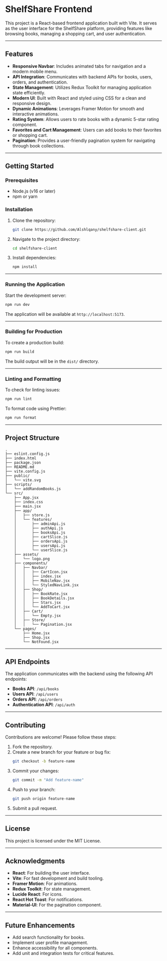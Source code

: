 # ShelfShare Frontend

This project is a React-based frontend application built with Vite. It serves as the user interface for the ShelfShare platform, providing features like browsing books, managing a shopping cart, and user authentication.

---

## Features

- **Responsive Navbar**: Includes animated tabs for navigation and a modern mobile menu.
- **API Integration**: Communicates with backend APIs for books, users, orders, and authentication.
- **State Management**: Utilizes Redux Toolkit for managing application state efficiently.
- **Modern UI**: Built with React and styled using CSS for a clean and responsive design.
- **Dynamic Animations**: Leverages Framer Motion for smooth and interactive animations.
- **Rating System**: Allows users to rate books with a dynamic 5-star rating component.
- **Favorites and Cart Management**: Users can add books to their favorites or shopping cart.
- **Pagination**: Provides a user-friendly pagination system for navigating through book collections.

---

## Getting Started

### Prerequisites

- Node.js (v16 or later)
- npm or yarn

### Installation

1. Clone the repository:
   ```bash
   git clone https://github.com/Alshlqany/shelfshare-client.git
   ```
2. Navigate to the project directory:
   ```bash
   cd shelfshare-client
   ```
3. Install dependencies:
   ```bash
   npm install
   ```

---

### Running the Application

Start the development server:

```bash
npm run dev
```

The application will be available at `http://localhost:5173`.

---

### Building for Production

To create a production build:

```bash
npm run build
```

The build output will be in the `dist/` directory.

---

### Linting and Formatting

To check for linting issues:

```bash
npm run lint
```

To format code using Prettier:

```bash
npm run format
```

---

## Project Structure

```
.
├── eslint.config.js
├── index.html
├── package.json
├── README.md
├── vite.config.js
├── public/
│   └── vite.svg
├── scripts/
│   └── addRandomBooks.js
└── src/
    ├── App.jsx
    ├── index.css
    ├── main.jsx
    ├── app/
    │   ├── store.js
    │   └── features/
    │       ├── adminApi.js
    │       ├── authApi.js
    │       ├── booksApi.js
    │       ├── cartSlice.js
    │       ├── ordersApi.js
    │       ├── usersApi.js
    │       └── userSlice.js
    ├── assets/
    │   └── logo.png
    ├── components/
    │   ├── Navbar/
    │   │   ├── CartIcon.jsx
    │   │   ├── index.jsx
    │   │   ├── MobileNav.jsx
    │   │   └── StyledNavLink.jsx
    │   ├── Shop/
    │   │   ├── BookRate.jsx
    │   │   ├── BookDetails.jsx
    │   │   ├── Stars.jsx
    │   │   └── AddToCart.jsx
    │   ├── Cart/
    │   │   └── Empty.jsx
    │   ├── Store/
    │   │   └── Pagination.jsx
    └── pages/
        ├── Home.jsx
        ├── Shop.jsx
        └── NotFound.jsx
```

---

## API Endpoints

The application communicates with the backend using the following API endpoints:

- **Books API**: `/api/books`
- **Users API**: `/api/users`
- **Orders API**: `/api/orders`
- **Authentication API**: `/api/auth`

---

## Contributing

Contributions are welcome! Please follow these steps:

1. Fork the repository.
2. Create a new branch for your feature or bug fix:
   ```bash
   git checkout -b feature-name
   ```
3. Commit your changes:
   ```bash
   git commit -m "Add feature-name"
   ```
4. Push to your branch:
   ```bash
   git push origin feature-name
   ```
5. Submit a pull request.

---

## License

This project is licensed under the MIT License.

---

## Acknowledgments

- **React**: For building the user interface.
- **Vite**: For fast development and build tooling.
- **Framer Motion**: For animations.
- **Redux Toolkit**: For state management.
- **Lucide React**: For icons.
- **React Hot Toast**: For notifications.
- **Material-UI**: For the pagination component.

---

## Future Enhancements

- Add search functionality for books.
- Implement user profile management.
- Enhance accessibility for all components.
- Add unit and integration tests for critical features.
